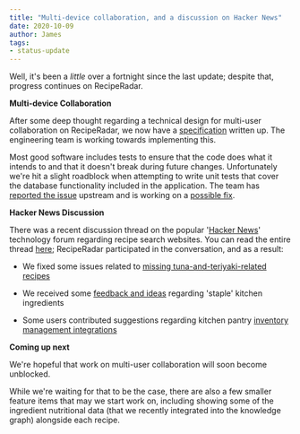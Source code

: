 ```yaml
---
title: "Multi-device collaboration, and a discussion on Hacker News"
date: 2020-10-09
author: James
tags:
- status-update
---
```

Well, it's been a _little_ over a fortnight since the last update; despite that, progress continues on RecipeRadar.

**Multi-device Collaboration**

After some deep thought regarding a technical design for multi-user collaboration on RecipeRadar, we now have a [specification](https://github.com/openculinary/frontend/issues/169) written up. The engineering team is working towards implementing this.

Most good software includes tests to ensure that the code does what it intends to and that it doesn't break during future changes. Unfortunately we're hit a slight roadblock when attempting to write unit tests that cover the database functionality included in the application. The team has [reported the issue](https://github.com/dfahlander/Dexie.js/issues/1126) upstream and is working on a [possible fix](https://github.com/dfahlander/Dexie.js/pull/1138).

**Hacker News Discussion**

There was a recent discussion thread on the popular '[Hacker News](https://news.ycombinator.com/)' technology forum regarding recipe search websites. You can read the entire thread [here](https://news.ycombinator.com/item?id=24630023); RecipeRadar participated in the conversation, and as a result:

- We fixed some issues related to [missing tuna-and-teriyaki-related recipes](https://github.com/openculinary/backend/issues/24)

- We received some [feedback and ideas](https://github.com/openculinary/frontend/issues/172) regarding 'staple' kitchen ingredients

- Some users contributed suggestions regarding kitchen pantry [inventory management integrations](https://github.com/openculinary/api/issues/81)

**Coming up next**

We're hopeful that work on multi-user collaboration will soon become unblocked.

While we're waiting for that to be the case, there are also a few smaller feature items that may we start work on, including showing some of the ingredient nutritional data (that we recently integrated into the knowledge graph) alongside each recipe.
